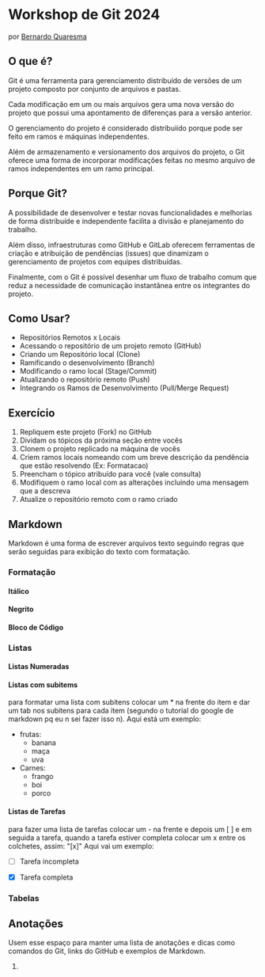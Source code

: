 Workshop de Git 2024
======================

por [Bernardo Quaresma](mailto:bernardo@tegraf.puc-rio.br)


O que é?
--------

Git é uma ferramenta para gerenciamento distribuído de versões de um projeto composto por conjunto de arquivos e pastas.

Cada modificação em um ou mais arquivos gera uma nova versão do projeto que possui uma apontamento de diferenças para a versão anterior.

O gerenciamento do projeto é considerado distribuiído porque pode ser feito em ramos e máquinas independentes.

Além de armazenamento e versionamento dos arquivos do projeto, o Git oferece uma forma de incorporar modificações feitas no mesmo arquivo de ramos independentes em um ramo principal.


Porque Git?
-----------

A possibilidade de desenvolver e testar novas funcionalidades e melhorias de forma distribuíde e independente facilita a divisão e planejamento do trabalho.

Além disso, infraestruturas como GitHub e GitLab oferecem ferramentas de criação e atribuição de pendências (issues) que dinamizam o gerenciamento de projetos com equipes distribuídas.

Finalmente, com o Git é possível desenhar um fluxo de trabalho comum que reduz a necessidade de comunicação instantânea entre os integrantes do projeto.


Como Usar?
----------

  - Repositórios Remotos x Locais
  - Acessando o repositório de um projeto remoto (GitHub)
  - Criando um Repositório local (Clone)
  - Ramificando o desenvolvimento (Branch)
  - Modificando o ramo local (Stage/Commit)
  - Atualizando o repositório remoto (Push)
  - Integrando os Ramos de Desenvolvimento (Pull/Merge Request)


Exercício
---------

1. Repliquem este projeto (Fork) no GitHub
2. Dividam os tópicos da próxima seção entre vocês
3. Clonem o projeto replicado na máquina de vocês
4. Criem ramos locais nomeando com um breve descrição da pendência que estão resolvendo (Ex: Formatacao)
5. Preencham o tópico atribuído para você (vale consulta)
6. Modifiquem o ramo local com as alterações incluindo uma mensagem que a descreva
7. Atualize o repositório remoto com o ramo criado


Markdown
--------

Markdown é uma forma de escrever arquivos texto seguindo regras que serão seguidas para exibição do texto com formatação.

### Formatação

#### Itálico

#### Negrito

#### Bloco de Código

### Listas

#### Listas Numeradas

#### Listas com subitems

para formatar uma lista com subitens colocar um * na frente do item e dar um tab nos subitens para cada item
(segundo o tutorial do google de markdown pq eu n sei fazer isso n).
Aqui está um exemplo: 

* frutas:
  * banana
  * maça
  * uva
* Carnes:
  * frango
  * boi
  * porco  


#### Listas de Tarefas
 para fazer uma lista de tarefas colocar um - na frente e depois um [ ] e em seguida a tarefa, quando a tarefa estiver completa colocar um x entre os colchetes, assim: "[x]"
Aqui vai um exemplo:
- [ ] Tarefa incompleta
- [x] Tarefa completa


### Tabelas


Anotações
---------

Usem esse espaço para manter uma lista de anotações e dicas como comandos do Git, links do GitHub e exemplos de Markdown.

1.



